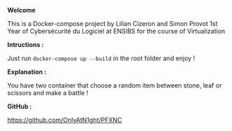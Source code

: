 __Welcome__

This is a Docker-compose project by Lilian Cizeron and Simon Provot
1st Year of Cybersécurité du Logiciel at ENSIBS
for the course of Virtualization

__Intructions :__

Just run `docker-compose up --build` in the root folder and enjoy !

__Explanation :__

You have two container that choose a random item between stone, leaf or scissors and make a battle !

__GitHub :__

https://github.com/OnlyAtN1ght/PFXNC
